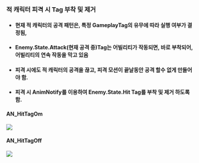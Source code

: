 ### 적 캐릭터 피격 시 Tag 부착 및 제거
+ #### 현재 적 캐릭터의 공격 패턴은, 특정 GameplayTag의 유무에 따라 실행 여부가 결정됨,
+ #### Enemy.State.Attack(현재 공격 중)Tag는 어빌리티가 작동되면, 바로 부착되어, 어빌리티의 연속 작동을 막고 있음
+ #### 피격 시에도 적 캐릭터의 공격을 끊고, 피격 모션이 끝날동안 공격 할수 없게 만들어야 함.
+ #### 피격 시 AnimNotify를 이용하여 Enemy.State.Hit Tag를 부착 및 제거 하도록 함.

#### AN_HitTagOm
![](https://github.com/kimeorua/portfolio/blob/main/img/HitTagOn.PNG?raw=true)

#### AN_HitTagOff
![](https://github.com/kimeorua/portfolio/blob/main/img/HitTagOff.PNG?raw=true)
